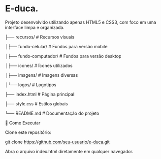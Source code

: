 # E-duca.

Projeto desenvolvido utilizando apenas HTML5 e CSS3, com foco em uma interface limpa e organizada.

├── recursos/              # Recursos visuais

│├── fundo-celular/     # Fundos para versão mobile

│├── fundo-computador/  # Fundos para versão desktop

│├── icones/            # Ícones utilizados

│├── imagens/           # Imagens diversas

│└── logos/             # Logotipos

├── index.html          # Página principal

├── style.css              # Estilos globais

└── README.md              # Documentação do projeto

🚀 Como Executar

Clone este repositório:

git clone https://github.com/seu-usuario/e-duca.git


Abra o arquivo index.html diretamente em qualquer navegador.
